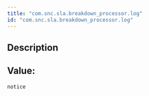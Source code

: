 ```yaml
---
title: "com.snc.sla.breakdown_processor.log"
id: "com.snc.sla.breakdown_processor.log"
---
```

## Description



## Value: 
```
notice
```